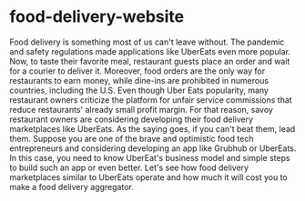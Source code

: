 # food-delivery-website
Food delivery is something most of us can't leave without. The pandemic and safety regulations made applications like UberEats even more popular. Now, to taste their favorite meal, restaurant guests place an order and wait for a courier to deliver it.  Moreover, food orders are the only way for restaurants to earn money, while dine-ins are prohibited in numerous countries, including the U.S. Even though Uber Eats popularity, many restaurant owners criticize the platform for unfair service commissions that reduce restaurants' already small profit margin. For that reason, savoy restaurant owners are considering developing their food delivery marketplaces like UberEats. As the saying goes, if you can't beat them, lead them. Suppose you are one of the brave and optimistic food tech entrepreneurs and considering developing an app like Grubhub or UberEats. In this case, you need to know UberEat's business model and simple steps to build such an app or even better. Let's see how food delivery marketplaces similar to UberEats operate and how much it will cost you to make a food delivery aggregator.
